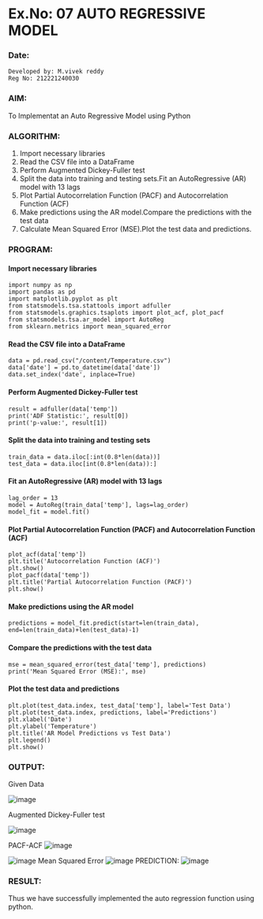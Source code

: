 # Ex.No: 07                                       AUTO REGRESSIVE MODEL
### Date: 
```
Developed by: M.vivek reddy
Reg No: 212221240030
```
### AIM:
To Implementat an Auto Regressive Model using Python
### ALGORITHM:
1. Import necessary libraries
2. Read the CSV file into a DataFrame
3. Perform Augmented Dickey-Fuller test
4. Split the data into training and testing sets.Fit an AutoRegressive (AR) model with 13 lags
5. Plot Partial Autocorrelation Function (PACF) and Autocorrelation Function (ACF)
6. Make predictions using the AR model.Compare the predictions with the test data
7. Calculate Mean Squared Error (MSE).Plot the test data and predictions.
### PROGRAM:
#### Import necessary libraries
```
import numpy as np
import pandas as pd
import matplotlib.pyplot as plt
from statsmodels.tsa.stattools import adfuller
from statsmodels.graphics.tsaplots import plot_acf, plot_pacf
from statsmodels.tsa.ar_model import AutoReg
from sklearn.metrics import mean_squared_error
```
#### Read the CSV file into a DataFrame
```
data = pd.read_csv("/content/Temperature.csv")  
data['date'] = pd.to_datetime(data['date'])
data.set_index('date', inplace=True)
```
#### Perform Augmented Dickey-Fuller test
```
result = adfuller(data['temp']) 
print('ADF Statistic:', result[0])
print('p-value:', result[1])
```
#### Split the data into training and testing sets
```
train_data = data.iloc[:int(0.8*len(data))]
test_data = data.iloc[int(0.8*len(data)):]
```
#### Fit an AutoRegressive (AR) model with 13 lags
```
lag_order = 13
model = AutoReg(train_data['temp'], lags=lag_order)
model_fit = model.fit()
```
#### Plot Partial Autocorrelation Function (PACF) and Autocorrelation Function (ACF)
```
plot_acf(data['temp'])
plt.title('Autocorrelation Function (ACF)')
plt.show()
plot_pacf(data['temp'])
plt.title('Partial Autocorrelation Function (PACF)')
plt.show()
```
#### Make predictions using the AR model
```
predictions = model_fit.predict(start=len(train_data), end=len(train_data)+len(test_data)-1)
```
#### Compare the predictions with the test data
```
mse = mean_squared_error(test_data['temp'], predictions)
print('Mean Squared Error (MSE):', mse)
```
#### Plot the test data and predictions
```
plt.plot(test_data.index, test_data['temp'], label='Test Data')
plt.plot(test_data.index, predictions, label='Predictions')
plt.xlabel('Date')
plt.ylabel('Temperature')
plt.title('AR Model Predictions vs Test Data')
plt.legend()
plt.show()
```

### OUTPUT:
Given Data

![image](https://github.com/Vivekreddy8360/TSA_EXP7/assets/94525701/38937dc5-26f9-497e-91bf-d8512550f76f)

Augmented Dickey-Fuller test

![image](https://github.com/Vivekreddy8360/TSA_EXP7/assets/94525701/b4947f53-e066-4fca-b841-9332adb4a242)

PACF-ACF
![image](https://github.com/Vivekreddy8360/TSA_EXP7/assets/94525701/95134c4e-add9-4f8f-bd62-53adb76f60d0)


![image](https://github.com/Vivekreddy8360/TSA_EXP7/assets/94525701/2cf7f312-ced4-440a-a32c-386373bf55ce)
Mean Squared Error
![image](https://github.com/Vivekreddy8360/TSA_EXP7/assets/94525701/ebbe6430-f9aa-40cf-9fed-8f9f64218430)
PREDICTION:
![image](https://github.com/Vivekreddy8360/TSA_EXP7/assets/94525701/835be36f-d4da-4e49-ad52-c093e5b7c2a1)

### RESULT:
Thus we have successfully implemented the auto regression function using python.
